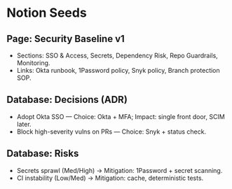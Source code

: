 # Notion Seeds

## Page: Security Baseline v1
- Sections: SSO & Access, Secrets, Dependency Risk, Repo Guardrails, Monitoring.
- Links: Okta runbook, 1Password policy, Snyk policy, Branch protection SOP.

## Database: Decisions (ADR)
- Adopt Okta SSO — Choice: Okta + MFA; Impact: single front door, SCIM later.
- Block high-severity vulns on PRs — Choice: Snyk + status check.

## Database: Risks
- Secrets sprawl (Med/High) → Mitigation: 1Password + secret scanning.
- CI instability (Low/Med) → Mitigation: cache, deterministic tests.
